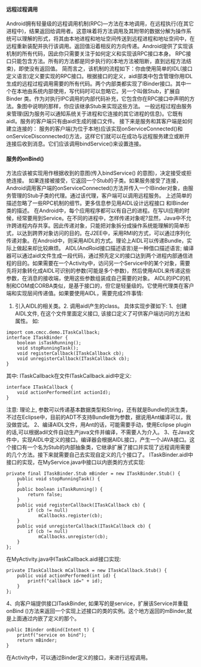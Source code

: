 #### 远程过程调用      
Android拥有轻量级的远程调用机制(RPC)—方法在本地调用，在远程执行(在其它进程中)，结果返回给调用者。这意味着将方法调用及其附带的数据分解为操作系统可以理解的形式，将其由本地进程和地址空间传送到远程进程和地址空间中，在远程重新装配并执行该调用。返回值沿着相反的方向传递。Android提供了实现该机制的所有代码，因此你只需要关注于如何定义和实现该RPC接口本身。
RPC接口只能包含方法。所有的方法都是同步执行的(本地方法被阻断，直到远程方法结束)，即使没有返回值。
简而言之，该机制的流程如下：你由使用简单的IDL(接口定义语言)定义要实现的RPC接口。根据接口的定义，aidl部类中包含管理你用IDL生成的远程过程调用需要的所有代码。两个内部类都实现了IBinder接口。其中一个在本地由系统内部使用，写代码时可以忽略它。另一个叫做Stub，扩展自Binder 类。作为对执行IPC调用的内部代码补充，它包含你在RPC接口中声明的方法。象图中说明的那样，你应该继承Stub来实现这些方法。
一般远程过程由服务来管理(因为服务可以通知系统关于进程和它连接的其它进程的信息)。它既有aidl。服务的客户端只有由aidl生成的接口文件。
接下来是服务和其客户端是如何建立连接的：
服务的客户端(为位于本地)应该实现onServiceConnected()和onServiceDisconnected()方法，这样它们就可以在成功与远程服务建立或断开连接后收到消息。它们应该调用bindService()来设置连接。
#### 服务的onBind()
方法应该被实现用作根据收到的意图(传入bindService() 的意图)，决定接受或拒绝连接。 
如果连接被接受，它返回一个Stub的子类。如果服务接受了连接，Android调用客户端的onServiceConnected()方法并传入一个IBinder对象，由服务管理的Stub子类的代理。通过该代理，客户端可以调用远程服务。 
上述简单的描述忽略了一些RPC机制的细节。更多信息参见用AIDL设计远程接口 和IBinder 类的描述。
在Android中，每个应用程序都可以有自己的进程。在写UI应用的时候，经常要用到Service。在不同的进程中，怎样传递对象呢?显然，Java中不允许跨进程内存共享。因此传递对象，只能把对象拆分成操作系统能理解的简单形式，以达到跨界对象访问的目的。在J2EE中，采用RMI的方式，可以通过序列化传递对象。在Android中，则采用AIDL的方式。理论上AIDL可以传递Bundle，实际上做起来却比较麻烦。
AIDL(AndRoid接口描述语言)是一种借口描述语言; 编译器可以通过aidl文件生成一段代码，通过预先定义的接口达到两个进程内部通信进程的目的。如果需要在一个Activity中，访问另一个Service中的某个对象，需要先将对象转化成AIDL可识别的参数(可能是多个参数)，然后使用AIDL来传递这些参数，在消息的接收端，使用这些参数组装成自己需要的对象。
AIDL的IPC的机制和COM或CORBA类似，是基于接口的，但它是轻量级的。它使用代理类在客户端和实现层间传递值。如果要使用AIDL，需要完成2件事情: 
1. 引入AIDL的相关类。2. 调用aidl产生的class。
具体实现步骤如下:
1、创建AIDL文件, 在这个文件里面定义接口, 该接口定义了可供客户端访问的方法和属性。 
如:
```  
import com.cmcc.demo.ITaskCallback;
interface ITaskBinder {
	boolean isTaskRunning();
	void stopRunningTask();
	void registerCallback(ITaskCallback cb);
	void unregisterCallback(ITaskCallback cb);
}	
```
其中: ITaskCallback在文件ITaskCallback.aidl中定义:
```  
interface ITaskCallback {
	void actionPerformed(int actionId);
}
```
注意: 理论上, 参数可以传递基本数据类型和String，还有就是Bundle的派生类，不过在Eclipse中，目前的ADT不支持Bundle做为参数，据说用Ant编译可以，我没做尝试。
2、编译AIDL文件，用Ant的话，可能需要手动，使用Eclipse plugin的话,可以根据adil文件自动生产java文件并编译，不需要人为介入。
3、在Java文件中，实现AIDL中定义的接口。编译器会根据AIDL接口，产生一个JAVA接口。这个接口有一个名为Stub的内部抽象类，它继承扩展了接口并实现了远程调用需要的几个方法。接下来就需要自己去实现自定义的几个接口了。
ITaskBinder.aidl中接口的实现，在MyService.java中接口以内嵌类的方式实现:
```  
private final ITaskBinder.Stub mBinder = new ITaskBinder.Stub() {
	public void stopRunningTask() {
	}
	public boolean isTaskRunning() {
		return false;
	}
	public void registerCallback(ITaskCallback cb) {
		if (cb != null)
			mCallbacks.register(cb);
	}
	public void unregisterCallback(ITaskCallback cb) {
		if (cb != null)
			mCallbacks.unregister(cb);
	}
};	
```
在MyActivity.java中ITaskCallback.aidl接口实现:
```  
private ITaskCallback mCallback = new ITaskCallback.Stub() {
	public void actionPerformed(int id) {
		printf("callback id=" + id);
	}
};	
```
4、向客户端提供接口ITaskBinder, 如果写的是service，扩展该Service并重载onBind ()方法来返回一个实现上述接口的类的实例。这个地方返回的mBinder,就是上面通过内嵌了定义的那个。
```  
public IBinder onBind(Intent t) {
	printf("service on bind");
	return mBinder;
}
```
在Activity中，可以通过Binder定义的接口，来进行远程调用。